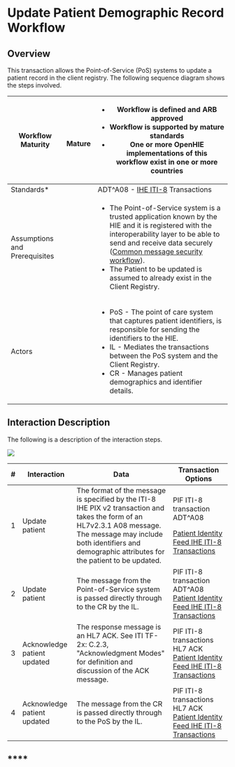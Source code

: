 # Update Patient Demographic Record Workflow

## Overview

This transaction allows the Point-of-Service (PoS) systems to update a patient record in the client registry. The following sequence diagram shows the steps involved.

| **Workflow Maturity**         | <p><img src="https://lh5.googleusercontent.com/Vp6XBRGu-U_Dmd5EKNpCZvEEum0CxOcHOj9NgHh8UMMNLMlXHmLcUE_YWueDRr4uqWLzpPfzSBLJ2k33XQIelLypjQ4wyrD17-t33GtLa8fFxW9AYDvXhiJmBl4VaLgKDg" alt=""></p><p>    <strong>Mature</strong></p> | <p></p><ul><li>Workflow is defined and ARB approved</li><li>Workflow is supported by mature standards </li><li>One or more OpenHIE implementations of this workflow exist in one or more countries</li></ul>                                                                                                                                                                                                      |
| ----------------------------- | -------------------------------------------------------------------------------------------------------------------------------------------------------------------------------------------------------------------------------- | ----------------------------------------------------------------------------------------------------------------------------------------------------------------------------------------------------------------------------------------------------------------------------------------------------------------------------------------------------------------------------------------------------------------- |
| Standards\*                   |                                                                                                                                                                                                                                  |  ADT^A08 - [IHE ITI-8](https://profiles.ihe.net/ITI/TF/Volume2/ITI-8.html) Transactions                                                                                                                                                                                                                                                                                                                           |
| Assumptions and Prerequisites |                                                                                                                                                                                                                                  | <p></p><ul><li>The Point-of-Service system is a trusted application known by the HIE and it is registered with the interoperability layer to be able to send and receive data securely (<a href="https://wiki.ohie.org/display/documents/Common+message+security+workflow">Common message security workflow</a>).</li><li>The Patient to be updated is assumed to already exist in the Client Registry.</li></ul> |
| Actors                        |                                                                                                                                                                                                                                  | <p></p><ul><li>PoS - The point of care system that captures patient identifiers, is responsible for sending the identifiers to the HIE.</li><li>IL - Mediates the transactions between the PoS system and the Client Registry.</li><li>CR - Manages patient demographics and identifier details.</li></ul>                                                                                                        |

## **Interaction Description**&#x20;

The following is a description of the interaction steps.&#x20;

![](https://lh3.googleusercontent.com/LPkYsrvX4ygNHxQwkssyYliNGHGUBuyDo9h4TXrP4cHC6881jdodNXLynSaNWCqZz4Khhosk7o4H2NKpjTDcV83DW\_2xoIhWCOiteO5mbb\_Ch-V7mmlEbTBcwfAHXJhz4A)

| **#** | Interaction                 | Data                                                                                                                                                                                                                          | Transaction Options                                                                                                                                                                        |
| ----- | --------------------------- | ----------------------------------------------------------------------------------------------------------------------------------------------------------------------------------------------------------------------------- | ------------------------------------------------------------------------------------------------------------------------------------------------------------------------------------------ |
| 1     | Update patient              | The format of the message is specified by the ITI-8 IHE PIX v2 transaction and takes the form of an HL7v2.3.1 A08 message. The message may include both identifiers and demographic attributes for the patient to be updated. | <p>PIF ITI-8 transaction ADT^A08</p><p><a href="https://wiki.ohie.org/display/documents/Patient+Identity+Feed+IHE+ITI-8+Transactions">Patient Identity Feed IHE ITI-8 Transactions</a></p> |
| 2     | Update patient              | The message from the Point-of-Service system is passed directly through to the CR by the IL.                                                                                                                                  | PIF ITI-8 transaction ADT^A08 [Patient Identity Feed IHE ITI-8 Transactions](https://wiki.ohie.org/display/documents/Patient+Identity+Feed+IHE+ITI-8+Transactions)                         |
| 3     | Acknowledge patient updated | The response message is an HL7 ACK. See ITI TF-2x: C.2.3, "Acknowledgment Modes" for definition and discussion of the ACK message.                                                                                            | PIF ITI-8 transactions HL7 ACK [Patient Identity Feed IHE ITI-8 Transactions](https://wiki.ohie.org/display/documents/Patient+Identity+Feed+IHE+ITI-8+Transactions)                        |
| 4     | Acknowledge patient updated | The message from the CR is passed directly through to the PoS by the IL.                                                                                                                                                      | PIF ITI-8 transactions HL7 ACK [Patient Identity Feed IHE ITI-8 Transactions](https://wiki.ohie.org/display/documents/Patient+Identity+Feed+IHE+ITI-8+Transactions)                        |

## ****
